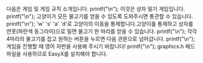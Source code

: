 다음은 게임 및 게임 규칙 소개입니다.
printf("\n");
이것은 상자 밀기 게임입니다.
printf("\n");
고양이가 모든 물고기를 얻을 수 있도록 도와주시면 통관할 수 있습니다.
printf("\n");
'w' 's' 'a' 'd'로 고양이의 이동을 통제합니다.고양이를 통제하고 상자를 연못(파란색 동그라미)으로 밀면 물고기 한 마리를 얻을 수 있습니다.
printf("\n");
각각 4마리의 물고기를 잡고 원하는 버튼을 누르면 다음 관문으로 넘어갑니다.
printf("\n");
게임을 진행할 때 영어 자판을 사용해 주시기 바랍니다!
printf("\n");
graphics.h 헤드 파일을 사용하므로 EasyX를 설치해야 합니다.
